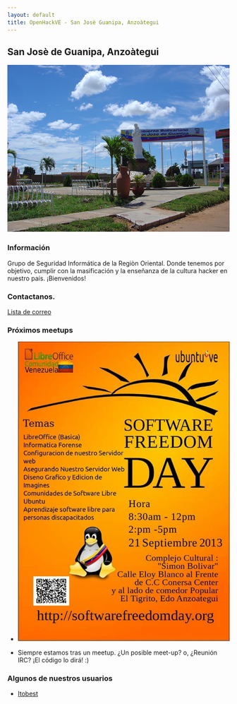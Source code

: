```yaml
---
layout: default
title: OpenHackVE - San Josè Guanipa, Anzoàtegui
---
```


## San Josè de Guanipa, Anzoàtegui
![Photo of your meetup or city!](/San_Jose_de_guanipa/entrada.jpg)

### Información

Grupo de Seguridad Informática de la Regiòn Oriental. Donde tenemos por 
objetivo, cumplir con la masificación y la enseñanza de la cultura
hacker en nuestro país.
¡Bienvenidos!

### Contactanos.

[Lista de correo](https://groups.google.com/forum/?hl=es-419#!forum/openhackve)

### Próximos meetups

* ![Photo of your meetup or city!](/San_Jose_de_guanipa/sfd.jpeg)


* Siempre estamos tras un meetup. ¿Un posible meet-up? o, ¿Reunión IRC?
¡El código lo dirá! :)


### Algunos de nuestros usuarios

* [Itobest](itobetter@gmail.com)
